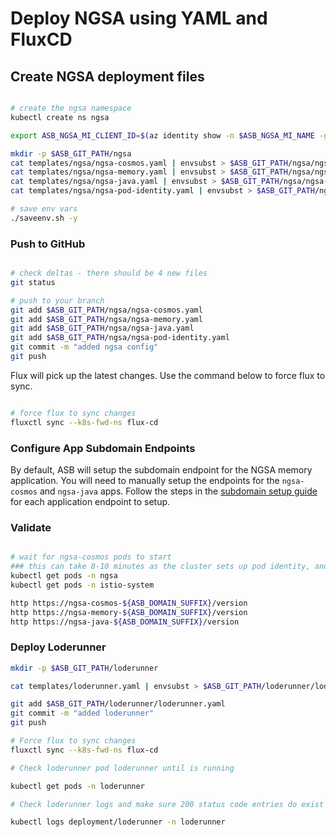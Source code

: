 # Deploy NGSA using YAML and FluxCD

## Create NGSA deployment files

```bash

# create the ngsa namespace
kubectl create ns ngsa

export ASB_NGSA_MI_CLIENT_ID=$(az identity show -n $ASB_NGSA_MI_NAME -g $ASB_RG_CORE --query "clientId" -o tsv)

mkdir -p $ASB_GIT_PATH/ngsa
cat templates/ngsa/ngsa-cosmos.yaml | envsubst > $ASB_GIT_PATH/ngsa/ngsa-cosmos.yaml
cat templates/ngsa/ngsa-memory.yaml | envsubst > $ASB_GIT_PATH/ngsa/ngsa-memory.yaml
cat templates/ngsa/ngsa-java.yaml | envsubst > $ASB_GIT_PATH/ngsa/ngsa-java.yaml
cat templates/ngsa/ngsa-pod-identity.yaml | envsubst > $ASB_GIT_PATH/ngsa/ngsa-pod-identity.yaml

# save env vars
./saveenv.sh -y

```

### Push to GitHub

```bash

# check deltas - there should be 4 new files
git status

# push to your branch
git add $ASB_GIT_PATH/ngsa/ngsa-cosmos.yaml
git add $ASB_GIT_PATH/ngsa/ngsa-memory.yaml
git add $ASB_GIT_PATH/ngsa/ngsa-java.yaml
git add $ASB_GIT_PATH/ngsa/ngsa-pod-identity.yaml
git commit -m "added ngsa config"
git push

```

Flux will pick up the latest changes. Use the command below to force flux to sync.

```bash

# force flux to sync changes
fluxctl sync --k8s-fwd-ns flux-cd

```

### Configure App Subdomain Endpoints

By default, ASB will setup the subdomain endpoint for the NGSA memory application. You will need to manually setup the endpoints for the `ngsa-cosmos` and `ngsa-java` apps. Follow the steps in the [subdomain setup guide](../README.md#create-a-subdomain-endpoint) for each application endpoint to setup.

### Validate

```bash

# wait for ngsa-cosmos pods to start
### this can take 8-10 minutes as the cluster sets up pod identity, and secrets via the csi driver
kubectl get pods -n ngsa
kubectl get pods -n istio-system

http https://ngsa-cosmos-${ASB_DOMAIN_SUFFIX}/version
http https://ngsa-memory-${ASB_DOMAIN_SUFFIX}/version
http https://ngsa-java-${ASB_DOMAIN_SUFFIX}/version
```

### Deploy Loderunner

```bash
mkdir -p $ASB_GIT_PATH/loderunner 

cat templates/loderunner.yaml | envsubst > $ASB_GIT_PATH/loderunner/loderunner.yaml

git add $ASB_GIT_PATH/loderunner/loderunner.yaml
git commit -m "added loderunner"
git push

# Force flux to sync changes
fluxctl sync --k8s-fwd-ns flux-cd

# Check loderunner pod loderunner until is running

kubectl get pods -n loderunner

# Check loderunner logs and make sure 200 status code entries do exist for both ngsa-cosmos and ngsa-memory

kubectl logs deployment/loderunner -n loderunner

```

